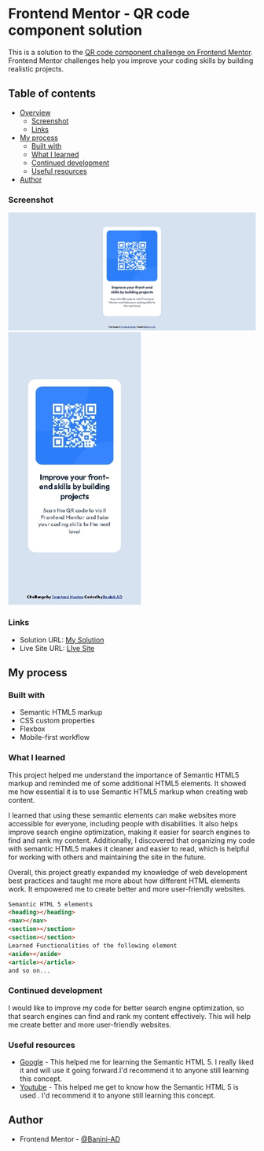 # Frontend Mentor - QR code component solution

This is a solution to the [QR code component challenge on Frontend Mentor](https://www.frontendmentor.io/challenges/qr-code-component-iux_sIO_H). Frontend Mentor challenges help you improve your coding skills by building realistic projects. 

## Table of contents

- [Overview](#overview)
  - [Screenshot](#screenshot)
  - [Links](#links)
- [My process](#my-process)
  - [Built with](#built-with)
  - [What I learned](#what-i-learned)
  - [Continued development](#continued-development)
  - [Useful resources](#useful-resources)
- [Author](#author)

### Screenshot

![](./images/desktop-design.jpg) ![](./images/mobile-design.jpg)

### Links

- Solution URL: [My Solution](https://github.com/Banini-AD/dev-in-the-making/tree/main)
- Live Site URL: [LIve Site](https://banini-ad.github.io/dev-in-the-making/)

## My process

### Built with

- Semantic HTML5 markup
- CSS custom properties
- Flexbox
- Mobile-first workflow

### What I learned

This project helped me understand the importance of Semantic HTML5 markup and reminded me of some additional HTML5 elements. It showed me how essential it is to use Semantic HTML5 markup when creating web content.

I learned that using these semantic elements can make websites more accessible for everyone, including people with disabilities. It also helps improve search engine optimization, making it easier for search engines to find and rank my content. Additionally, I discovered that organizing my code with semantic HTML5 makes it cleaner and easier to read, which is helpful for working with others and maintaining the site in the future.

Overall, this project greatly expanded my knowledge of web development best practices and taught me more about how different HTML elements work. It empowered me to create better and more user-friendly websites.

```html
Semantic HTML 5 elements
<heading></heading>
<nav></nav>
<section></section>
<section></section>
Learned Functionalities of the following element
<aside></aside>
<article></article>
and so on...
```

### Continued development

I would like to improve my code for better search engine optimization, so that search engines can find and rank my content effectively. This will help me create better and more user-friendly websites.

### Useful resources

- [Google](https://www.google.com) - This helped me for learning the Semantic HTML 5. I really liked it and will use it going forward.I'd recommend it to anyone still learning this concept.
- [Youtube](https://www.youtube.com) - This helped me get to know how the Semantic HTML 5 is used . I'd recommend it to anyone still learning this concept.

## Author
- Frontend Mentor - [@Banini-AD](https://www.frontendmentor.io/profile/Banini-AD)
